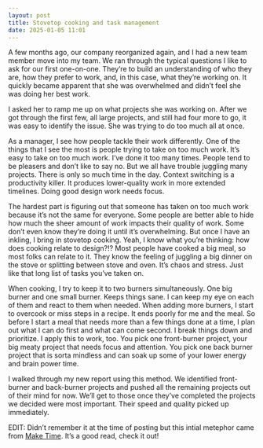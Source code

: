 ```yaml
---
layout: post
title: Stovetop cooking and task management
date: 2025-01-05 11:01
---
```


A few months ago, our company reorganized again, and I had a new team member move into my team. We ran through the typical questions I like to ask for our first one-on-one. They’re to build an understanding of who they are, how they prefer to work, and, in this case, what they’re working on. It quickly became apparent that she was overwhelmed and didn’t feel she was doing her best work.

I asked her to ramp me up on what projects she was working on. After we got through the first few, all large projects, and still had four more to go, it was easy to identify the issue. She was trying to do too much all at once.

As a manager, I see how people tackle their work differently. One of the things that I see the most is people trying to take on too much work. It’s easy to take on too much work. I’ve done it too many times. People tend to be pleasers and don’t like to say no. But we all have trouble juggling many projects. There is only so much time in the day. Context switching is a productivity killer. It produces lower-quality work in more extended timelines. Doing good design work needs focus.

The hardest part is figuring out that someone has taken on too much work because it’s not the same for everyone. Some people are better able to hide how much the sheer amount of work impacts their quality of work. Some don’t even know they’re doing it until it’s overwhelming. But once I have an inkling, I bring in stovetop cooking. Yeah, I know what you’re thinking: how does cooking relate to design?!? Most people have cooked a big meal, so most folks can relate to it. They know the feeling of juggling a big dinner on the stove or splitting between stove and oven. It’s chaos and stress. Just like that long list of tasks you’ve taken on.

When cooking, I try to keep it to two burners simultaneously. One big burner and one small burner. Keeps things sane. I can keep my eye on each of them and react to them when needed. When adding more burners, I start to overcook or miss steps in a recipe. It ends poorly for me and the meal. So before I start a meal that needs more than a few things done at a time, I plan out what I can do first and what can come second. I break things down and prioritize. I apply this to work, too. You pick one front-burner project, your big meaty project that needs focus and attention. You pick one back burner project that is sorta mindless and can soak up some of your lower energy and brain power time.

I walked through my new report using this method. We identified front-burner and back-burner projects and pushed all the remaining projects out of their mind for now. We’ll get to those once they’ve completed the projects we decided were most important. Their speed and quality picked up immediately.

EDIT: Didn&rsquo;t remember it at the time of posting but this intial metephor came from [Make Time](https://maketime.blog). It&rsquo;s a good read, check it out!
